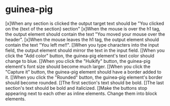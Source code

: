# guinea-pig

[x]When any section is clicked the output target text should be "You clicked on the {text of the section} section"
[x]When the mouse is over the h1 tag, the output element should contain the text "You moved your mouse over the header".
[x]When the mouse leaves the h1 tag, the output element should contain the text "You left me!!".
[]When you type characters into the input field, the output element should mirror the text in the input field.
[]When you click the "Add color" button, the guinea-pig element's text color should change to blue.
[]When you click the "Hulkify" button, the guinea-pig element's font size should become much larger.
[]When you click the "Capture it" button, the guinea-pig element should have a border added to it.
[]When you click the "Rounded" button, the guinea-pig element's border should become rounded.
[]The first section's text should be bold.
[]The last section's text should be bold and italicized.
[]Make the buttons stop appearing next to each other as inline elements. Change them into block elements.